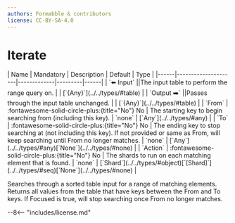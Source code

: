 ```yaml
---
authors: Formabble & contributors
license: CC-BY-SA-4.0
---
```



# Iterate

<div class="sh-parameters" markdown="1">
| Name | Mandatory | Description | Default | Type |
|------|---------------------|-------------|---------|------|
| `⬅️ Input` ||The input table to perform the range query on. | | [`{Any}`](../../types/#table) |
| `Output ➡️` ||Passes through the input table unchanged. | | [`{Any}`](../../types/#table) |
| `From` | :fontawesome-solid-circle-plus:{title="No"} No  | The starting key to begin searching from (including this key). | `none` | [`Any`](../../types/#any) |
| `To` | :fontawesome-solid-circle-plus:{title="No"} No  | The ending key to stop searching at (not including this key). If not provided or same as From, will keep searching until From no longer matches. | `none` | [`Any`](../../types/#any)[`None`](../../types/#none) |
| `Action` | :fontawesome-solid-circle-plus:{title="No"} No  | The shards to run on each matching element that is found. | `none` | [`Shard`](../../types/#object)[`[Shard]`](../../types/#seq)[`None`](../../types/#none) |

</div>

Searches through a sorted table input for a range of matching elements. Returns all values from the table that have keys between the From and To keys. If Focused is true, will stop searching once From no longer matches.

--8<-- "includes/license.md"

